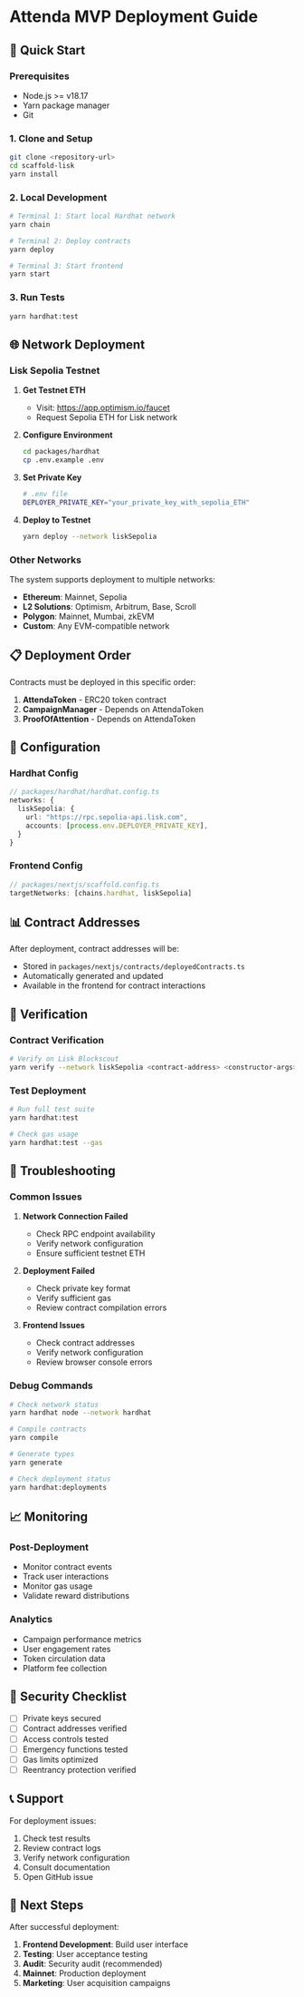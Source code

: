 # Attenda MVP Deployment Guide

## 🚀 **Quick Start**

### **Prerequisites**
- Node.js >= v18.17
- Yarn package manager
- Git

### **1. Clone and Setup**
```bash
git clone <repository-url>
cd scaffold-lisk
yarn install
```

### **2. Local Development**
```bash
# Terminal 1: Start local Hardhat network
yarn chain

# Terminal 2: Deploy contracts
yarn deploy

# Terminal 3: Start frontend
yarn start
```

### **3. Run Tests**
```bash
yarn hardhat:test
```

## 🌐 **Network Deployment**

### **Lisk Sepolia Testnet**

1. **Get Testnet ETH**
   - Visit: https://app.optimism.io/faucet
   - Request Sepolia ETH for Lisk network

2. **Configure Environment**
   ```bash
   cd packages/hardhat
   cp .env.example .env
   ```

3. **Set Private Key**
   ```bash
   # .env file
   DEPLOYER_PRIVATE_KEY="your_private_key_with_sepolia_ETH"
   ```

4. **Deploy to Testnet**
   ```bash
   yarn deploy --network liskSepolia
   ```

### **Other Networks**

The system supports deployment to multiple networks:
- **Ethereum**: Mainnet, Sepolia
- **L2 Solutions**: Optimism, Arbitrum, Base, Scroll
- **Polygon**: Mainnet, Mumbai, zkEVM
- **Custom**: Any EVM-compatible network

## 📋 **Deployment Order**

Contracts must be deployed in this specific order:

1. **AttendaToken** - ERC20 token contract
2. **CampaignManager** - Depends on AttendaToken
3. **ProofOfAttention** - Depends on AttendaToken

## 🔧 **Configuration**

### **Hardhat Config**
```typescript
// packages/hardhat/hardhat.config.ts
networks: {
  liskSepolia: {
    url: "https://rpc.sepolia-api.lisk.com",
    accounts: [process.env.DEPLOYER_PRIVATE_KEY],
  }
}
```

### **Frontend Config**
```typescript
// packages/nextjs/scaffold.config.ts
targetNetworks: [chains.hardhat, liskSepolia]
```

## 📊 **Contract Addresses**

After deployment, contract addresses will be:
- Stored in `packages/nextjs/contracts/deployedContracts.ts`
- Automatically generated and updated
- Available in the frontend for contract interactions

## 🧪 **Verification**

### **Contract Verification**
```bash
# Verify on Lisk Blockscout
yarn verify --network liskSepolia <contract-address> <constructor-args>
```

### **Test Deployment**
```bash
# Run full test suite
yarn hardhat:test

# Check gas usage
yarn hardhat:test --gas
```

## 🚨 **Troubleshooting**

### **Common Issues**

1. **Network Connection Failed**
   - Check RPC endpoint availability
   - Verify network configuration
   - Ensure sufficient testnet ETH

2. **Deployment Failed**
   - Check private key format
   - Verify sufficient gas
   - Review contract compilation errors

3. **Frontend Issues**
   - Check contract addresses
   - Verify network configuration
   - Review browser console errors

### **Debug Commands**
```bash
# Check network status
yarn hardhat node --network hardhat

# Compile contracts
yarn compile

# Generate types
yarn generate

# Check deployment status
yarn hardhat:deployments
```

## 📈 **Monitoring**

### **Post-Deployment**
- Monitor contract events
- Track user interactions
- Monitor gas usage
- Validate reward distributions

### **Analytics**
- Campaign performance metrics
- User engagement rates
- Token circulation data
- Platform fee collection

## 🔐 **Security Checklist**

- [ ] Private keys secured
- [ ] Contract addresses verified
- [ ] Access controls tested
- [ ] Emergency functions tested
- [ ] Gas limits optimized
- [ ] Reentrancy protection verified

## 📞 **Support**

For deployment issues:
1. Check test results
2. Review contract logs
3. Verify network configuration
4. Consult documentation
5. Open GitHub issue

## 🎯 **Next Steps**

After successful deployment:
1. **Frontend Development**: Build user interface
2. **Testing**: User acceptance testing
3. **Audit**: Security audit (recommended)
4. **Mainnet**: Production deployment
5. **Marketing**: User acquisition campaigns 